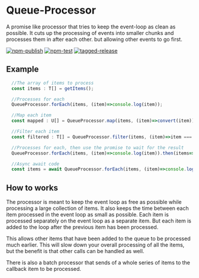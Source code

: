# Queue-Processor

A promise like processor that tries to keep the event-loop as clean as possible. It cuts up the processing of events into smaller chunks and processes them in after each other. but allowing other events to go first.

[![npm-publish](https://github.com/DaanV2/queue-processor/actions/workflows/npm-publish.yml/badge.svg)](https://github.com/DaanV2/queue-processor/actions/workflows/npm-publish.yml)
[![npm-test](https://github.com/DaanV2/queue-processor/actions/workflows/npm-test.yml/badge.svg)](https://github.com/DaanV2/queue-processor/actions/workflows/npm-test.yml)
[![tagged-release](https://github.com/DaanV2/queue-processor/actions/workflows/tagged-release.yml/badge.svg)](https://github.com/DaanV2/queue-processor/actions/workflows/tagged-release.yml)

## Example

```ts
  //The array of items to process
  const items : T[] = getItems();

  //Processes for each
  QueueProcessor.forEach(items, (item)=>console.log(item));

  //Map each item
  const mapped : U[] = QueueProcessor.map(items, (item)=>convert(item));

  //Filter each item
  const filtered : T[] = QueueProcessor.filter(items, (item)=>item === ...);

  //Processes for each, then use the promise to wait for the result
  QueueProcessor.forEach(items, (item)=>console.log(item)).then(items=>{...});

  //Async await code
  const items = await QueueProcessor.forEach(items, (item)=>console.log(item));
```

## How to works

The processor is meant to keep the event loop as free as possible while processing a large collection of items. It also keeps the time between each
item processed in the event loop as small as possible. Each item is processed separately on the event loop as a separate item. But each item is added
to the loop after the previous item has been processed.

This allows other items that have been added to the queue to be processed much earlier. This will slow down your overall processing of all the items,
but the benefit is that other calls can be handled as well.

There is also a batch processor that sends of a whole series of items to the callback item to be processed.
